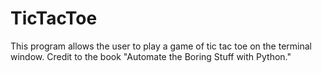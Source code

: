 # TicTacToe
This program allows the user to play a game of tic tac toe on the terminal window. Credit to the book "Automate the Boring Stuff with Python."
